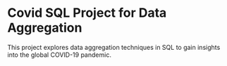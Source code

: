 # **Covid SQL Project for Data Aggregation**
This project explores data aggregation techniques in SQL to gain insights into the global COVID-19 pandemic.
